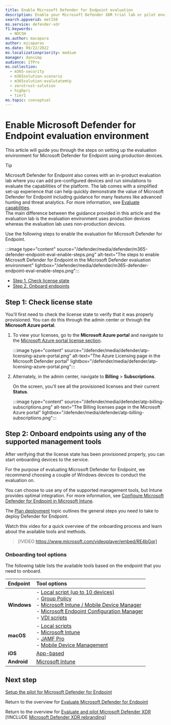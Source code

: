 ```yaml
---
title: Enable Microsoft Defender for Endpoint evaluation
description: Enable your Microsoft Defender XDR trial lab or pilot environment, including checking license state, and onboarding endpoints
search.appverid: met150
ms.service: defender-xdr
f1.keywords: 
  - NOCSH
ms.author: macapara
author: mjcaparas
ms.date: 09/22/2022
ms.localizationpriority: medium
manager: dansimp
audience: ITPro
ms.collection: 
  - m365-security
  - m365solution-scenario
  - m365solution-evalutatemtp
  - zerotrust-solution
  - highpri
  - tier1
ms.topic: conceptual
---
```


# Enable Microsoft Defender for Endpoint evaluation environment


This article will guide you through the steps on setting up the evaluation environment for Microsoft Defender for Endpoint using production devices. 


> [!TIP]
> Microsoft Defender for Endpoint also comes with an in-product evaluation lab where you can add pre-configured devices and run simulations to evaluate the capabilities of the platform. The lab comes with a simplified set-up experience that can help quickly demonstrate the value of Microsoft Defender for Endpoint including guidance for many features like advanced hunting and threat analytics. For more information, see [Evaluate capabilities](../defender-endpoint/evaluation-lab.md). <br> The main difference between the guidance provided in this article and the evaluation lab is the evaluation environment uses production devices whereas the evaluation lab uses non-production devices. 

Use the following steps to enable the evaluation for Microsoft Defender for Endpoint.

:::image type="content" source="/defender/media/defender/m365-defender-endpoint-eval-enable-steps.png" alt-text="The steps to enable Microsoft Defender for Endpoint in the Microsoft Defender evaluation environment" lightbox="/defender/media/defender/m365-defender-endpoint-eval-enable-steps.png":::

- [Step 1. Check license state](#step-1-check-license-state)
- [Step 2. Onboard endpoints](#step-2-onboard-endpoints-using-any-of-the-supported-management-tools)


## Step 1: Check license state

You'll first need to check the license state to verify that it was properly provisioned. You can do this through the admin center or through the **Microsoft Azure portal**.


1. To view your licenses, go to the **Microsoft Azure portal** and navigate to the [Microsoft Azure portal license section](https://portal.azure.com/#blade/Microsoft_AAD_IAM/LicensesMenuBlade/Products).

   :::image type="content" source="/defender/media/defender/atp-licensing-azure-portal.png" alt-text="The Azure Licensing page in the Microsoft Defender portal" lightbox="/defender/media/defender/atp-licensing-azure-portal.png":::

1. Alternately, in the admin center, navigate to **Billing** > **Subscriptions**.

    On the screen, you'll see all the provisioned licenses and their current **Status**.

    :::image type="content" source="/defender/media/defender/atp-billing-subscriptions.png" alt-text="The Billing licenses page in the Microsoft Azure portal" lightbox="/defender/media/defender/atp-billing-subscriptions.png":::
    

## Step 2: Onboard endpoints using any of the supported management tools

After verifying that the license state has been provisioned properly, you can start onboarding devices to the service. 

For the purpose of evaluating Microsoft Defender for Endpoint, we recommend choosing a couple of Windows devices to conduct the evaluation on.

You can choose to use any of the supported management tools, but Intune provides optimal integration. For more information, see [Configure Microsoft Defender for Endpoint in Microsoft Intune](/mem/intune/protect/advanced-threat-protection-configure#enable-microsoft-defender-for-endpoint-in-intune).

The [Plan deployment](../defender-endpoint/deployment-strategy.md) topic outlines the general steps you need to take to deploy Defender for Endpoint.  

Watch this video for a quick overview of the onboarding process and learn about the available tools and methods.

> [!VIDEO https://www.microsoft.com/videoplayer/embed/RE4bGqr]

### Onboarding tool options

The following table lists the available tools based on the endpoint that you need to onboard.

| Endpoint | Tool options |
|:---|:---|
| **Windows** |- [Local script (up to 10 devices)](../defender-endpoint/configure-endpoints-script.md)<br/>- [Group Policy](../defender-endpoint/configure-endpoints-gp.md)<br/>- [Microsoft Intune / Mobile Device Manager](../defender-endpoint/configure-endpoints-mdm.md)<br/>- [Microsoft Endpoint Configuration Manager](../defender-endpoint/configure-endpoints-sccm.md)<br/>- [VDI scripts](../defender-endpoint/configure-endpoints-vdi.md) |
| **macOS** | - [Local scripts](../defender-endpoint/mac-install-manually.md)<br/>- [Microsoft Intune](../defender-endpoint/mac-install-with-intune.md)<br/>- [JAMF Pro](../defender-endpoint/mac-install-with-jamf.md)<br/>- [Mobile Device Management](../defender-endpoint/mac-install-with-other-mdm.md) |
| **iOS** | [App-based](../defender-endpoint/ios-install.md) |
| **Android** | [Microsoft Intune](../defender-endpoint/android-intune.md) |



## Next step
[Setup the pilot for Microsoft Defender for Endpoint](eval-defender-endpoint-pilot.md)
 
Return to the overview for [Evaluate Microsoft Defender for Endpoint](eval-defender-endpoint-overview.md)

Return to the overview for [Evaluate and pilot Microsoft Defender XDR](eval-overview.md)
[!INCLUDE [Microsoft Defender XDR rebranding](../includes/defender-m3d-techcommunity.md)]
